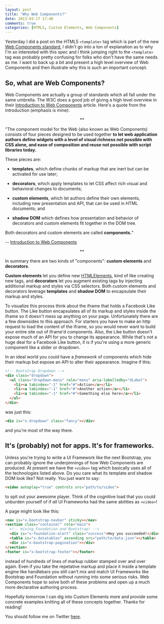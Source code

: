 ```yaml
---
layout: post
title: "Why Web Components?"
date: 2013-03-17 17:48
comments: true
categories: [HTML5, Custom Elements, Web Components]
---
```


Yesterday I did a post on the HTML5 `<template>` tag which is part of the new [Web Components standard.](https://dvcs.w3.org/hg/webcomponents/raw-file/tip/explainer/index.html#custom-element-section) I didn't go into a ton of explanation as to why I'm so interested with this spec and I think jumping right to the `<template>` tag was probably pretty confusing for folks who don't have the same needs as me. I want to back up a bit and present a high level overview of Web Components and then illustrate why this is such an important concept.

<!--more-->

## So, what are Web Components?

Web Components are actually a group of standards which all fall under the same umbrella. The W3C does a good job of giving a high level overview in their [Introduction to Web Components](https://dvcs.w3.org/hg/webcomponents/raw-file/tip/explainer/index.html#custom-element-section) article. Here's a quote from the introduction (emphasis is mine):

<p style="text-align: center;">**</p>

"The component model for the Web (also known as Web Components) consists of four pieces designed to be used together **to let web application authors define widgets with a level of visual richness not possible with CSS alone, and ease of composition and reuse not possible with script libraries today.**

These pieces are:

- **templates**, which define chunks of markup that are inert but can be activated for use later;

- **decorators**, which apply templates to let CSS affect rich visual and behavioral changes to documents;

- **custom elements**, which let authors define their own elements, including new presentation and API, that can be used in HTML documents; and

- **shadow DOM** which defines how presentation and behavior of decorators and custom elements fit together in the DOM tree.

Both decorators and custom elements are called **components.**"

-- [Introduction to Web Components](https://dvcs.w3.org/hg/webcomponents/raw-file/tip/explainer/index.html#custom-element-section)

<p style="text-align: center;">**</p>

In summary there are two kinds of "components": **custom elements** and **decorators**.

**Custom elements** let you define new [HTMLElements](https://developer.mozilla.org/en-US/docs/DOM/HTMLElement), kind of like creating new tags, and **decorators** let you augment existing tags by injecting additional markup and styles via CSS selectors. Both custom elements and decorators leverage **templates** and **shadow DOM** to encapsulate their markup and styles.

To visualize this process think about the iframe that holds a Facebook Like button. The Like button encapsulates all of its markup and styles inside the iframe so it doesn't mess up anything on your page. Unfortunately there are a few downsides to this approach. For starters you have to make an http request to load the content of the iframe, so you would never want to build your entire site out of iframe'd components. Also, the Like button doesn't expose much of an API for you to change its appearance. While that's not a huge deal for a Facebook Like button, it is if you're using a more generic component like a slider or dropdown.

In an ideal world you could have a *framework* of components which hide their markup but expose an API to alter their appearance. Imagine if this:

``` html
<!-- Bootstrap Dropdown -->
<div class="dropdown">
  <ul class="dropdown-menu" role="menu" aria-labelledby="dLabel">
    <li><a tabindex="-1" href="#">Action</a></li>
    <li><a tabindex="-1" href="#">Another action</a></li>
    <li><a tabindex="-1" href="#">Something else here</a></li>
  </ul>
</div>
```

was just this:

``` html
<div is="x-dropdown" class="fancy"></div>
```
and you're most of the way there.

## It's (probably) not for apps. It's for frameworks.

Unless you're trying to write a UI Framework like the next Bootstrap, you can probably ignore the underpinnings of how Web Components are produced. At present we have the `<video>` tag which basically uses all of the technologies listed above. Do you care what its template and shadow DOM look like? Not really. You just want to say:

``` html
<video autoplay="true" controls src="path/to/video">
```

to spit out your awesome player. Think of the cognitive load that you could unburden yourself of if *all* UI Frameworks had the same abilities as `<video>`!

A page might look like this:

``` html
<nav is="x-bootstrap-navbar" sticky></nav>
<section class="container" role="main">
  <!-- mixing Foundation and Bootstrap! -->
  <div is="x-foundation-alert" class="success">Hey you succeeded!</div>
  <table is="x-datatables" ascending src="path/to/data.json"></table>
  <div is="x-bootstrap-pagination"></div>
</section>
<footer is="x-bootstrap-footer"></footer>
```
instead of hundreds of lines of markup rubber stamped over and over again. Even if you take the repetative markup and place it inside a template engine like handlebars you still can't mix and match UI Frameworks like Bootstrap and Foundation without running into some serious risks. Web Components hope to solve both of these problems and open up a much more declarative authoring process.

Hopefully tomorrow I can dig into Custom Elements more and provide some concrete examples knitting all of these concepts together. Thanks for reading!

You should follow me on Twitter [here](http://twitter.com/rob_dodson).